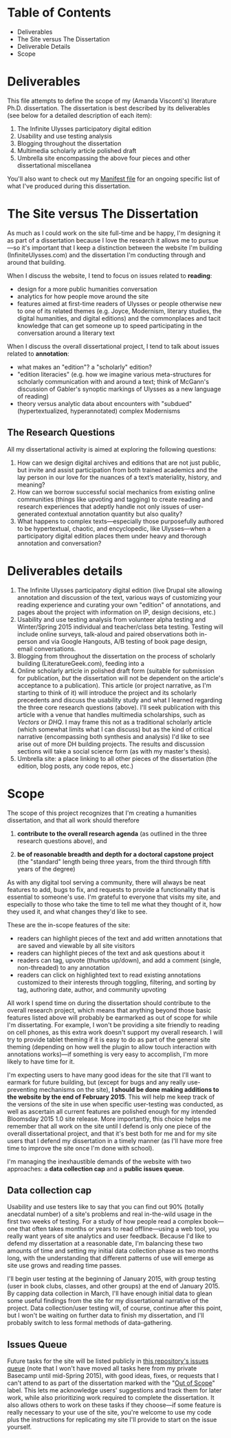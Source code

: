 # Table of Contents
+ Deliverables
+ The Site versus The Dissertation
+ Deliverable Details
+ Scope

# Deliverables
This file attempts to define the scope of my (Amanda Visconti's) literature Ph.D. dissertation. The dissertation is best described by its deliverables (see below for a detailed description of each item):

1. The Infinite Ulysses participatory digital edition
2. Usability and use testing analysis
3. Blogging throughout the dissertation
4. Multimedia scholarly article polished draft
5. Umbrella site encompassing the above four pieces and other dissertational miscellanea

You'll also want to check out my [Manifest file](https://github.com/amandavisconti/infinite-ulysses-public/blob/master/MANIFEST.md) for an ongoing specific list of what I've produced during this dissertation.

# The Site versus The Dissertation
As much as I could work on the site full-time and be happy, I'm designing it as part of a dissertation because I love the research it allows me to pursue—so it's important that I keep a distinction between the website I'm building (InfiniteUlysses.com) and the dissertation I'm conducting through and around that building.

When I discuss the website, I tend to focus on issues related to **reading**: 

+ design for a more public humanities conversation
+ analytics for how people move around the site
+ features aimed at first-time readers of Ulysses or people otherwise new to one of its related themes (e.g. Joyce, Modernism, literary studies, the digital humanities, and digital editions) and the commonplaces and tacit knowledge that can get someone up to speed participating in the conversation around a literary text

When I discuss the overall dissertational project, I tend to talk about issues related to **annotation**:

+ what makes an "edition"? a "scholarly" edition?
+ "edition literacies" (e.g. how we imagine various meta-structures for scholarly communication with and around a text; think of McGann's discussion of Gabler's synoptic markings of Ulysses as a new language of reading)
+ theory versus analytic data about encounters with "subdued" (hypertextualized, hyperannotated) complex Modernisms

## The Research Questions
All my dissertational activity is aimed at exploring the following questions:

1. How can we design digital archives and editions that are not just public, but invite and assist participation from both trained academics and the lay person in our love for the nuances of a text’s materiality, history, and meaning? 
2. How can we borrow successful social mechanics from existing online communities (things like upvoting and  tagging) to create reading and research experiences that adeptly handle not only issues of user-generated contextual annotation quantity but also quality? 
3. What happens to complex texts—especially those purposefully authored to be hypertextual, chaotic, and encyclopedic, like Ulysses—when a participatory digital edition places them under heavy and thorough annotation and conversation?

# Deliverables details
1. The Infinite Ulysses participatory digital edition (live Drupal site allowing annotation and discussion of the text, various ways of customizing your reading experience and curating your own "edition" of annotations, and pages about the project with information on IP, design decisions, etc.)
2. Usability and use testing analysis from volunteer alpha testing and Winter/Spring 2015 individual and teacher/class beta testing. Testing will include online surveys, talk-aloud and paired observations both in-person and via Google Hangouts, A/B testing of book page design, email conversations.
3. Blogging from throughout the dissertation on the process of scholarly building (LiteratureGeek.com), feeding into a
4. Online scholarly article in polished draft form (suitable for submission for publication, *but* the dissertation will not be dependent on the article's acceptance to a publication). This article (or project narrative, as I'm starting to think of it) will introduce the project and its scholarly precedents and discuss the usability study and what I learned regarding the three core research questions (above). I'll seek publication with this article with a venue that handles multimedia scholarships, such as *Vectors* or *DHQ*. I may frame this not as a traditional scholarly article (which somewhat limits what I can discuss) but as the kind of critical narrative (encompassing both synthesis and analysis) I'd like to see arise out of more DH building projects. The results and discussion sections will take a social science form (as with my master's thesis).
5. Umbrella site: a place linking to all other pieces of the dissertation (the edition, blog posts, any code repos, etc.)

# Scope
The scope of this project recognizes that I'm creating a humanities dissertation, and that all work should therefore

1) **contribute to the overall research agenda** (as outlined in the three research questions above), and

2) **be of reasonable breadth and depth for a doctoral capstone project** (the "standard" length being three years, from the third through fifth years of the degree)

As with any digital tool serving a community, there will always be neat features to add, bugs to fix, and requests to provide a functionality that is essential to someone's use. I'm grateful to everyone that visits my site, and especially to those who take the time to tell me what they thought of it, how they used it, and what changes they'd like to see.

These are the in-scope features of the site:

+ readers can highlight pieces of the text and add written annotations that are saved and viewable by all site visitors
+ readers can highlight pieces of the text and ask questions about it
+ readers can tag, upvote (thumbs up/down), and add a comment (single, non-threaded) to any annotation
+ readers can click on highlighted text to read existing annotations customized to their interests through toggling, filtering, and sorting by tag, authoring date, author, and community upvoting

All work I spend time on during the dissertation should contribute to the overall research project, which means that anything beyond those basic features listed above will probably be earmarked as out of scope for while I'm dissertating. For example, I won't be providing a site friendly to reading on cell phones, as this extra work doesn't support my overall research. I will try to provide tablet theming if it is easy to do as part of the general site theming (depending on how well the plugin to allow touch interaction with annotations works)—if something is very easy to accomplish, I'm more likely to have time for it.

I'm expecting users to have many good ideas for the site that I'll want to earmark for future building, but (except for bugs and any really use-preventing mechanisms on the site), **I should be done making additions to the website by the end of February 2015**. This will help me keep track of the versions of the site in use when specific user-testing was conducted, as well as ascertain all current features are polished enough for my intended Bloomsday 2015 1.0 site release. More importantly, this choice helps me remember that all work on the site until I defend is only one piece of the overall dissertational project, and that it's best both for me and for my site users that I defend my dissertation in a timely manner (as I'll have more free time to improve the site once I'm done with school). 

I'm managing the inexhaustible demands of the website with two approaches: a **data collection cap** and a **public issues queue**.

## Data collection cap
Usability and use testers like to say that you can find out 90% (totally anecdatal number) of a site's problems and real in-the-wild usage in the first two weeks of testing. For a study of how people read a complex book—one that often takes months or years to read offline—using a web tool, you really want years of site analytics and user feedback. Because I'd like to defend my dissertation at a reasonable date, I'm balancing these two amounts of time and setting my initial data collection phase as two months long, with the understanding that different patterns of use will emerge as site use grows and reading time passes.

I'll begin user testing at the beginning of January 2015, with group testing (user in book clubs, classes, and other groups) at the end of January 2015. By capping data collection in March, I'll have enough initial data to glean some useful findings from the site for my dissertational narrative of the project. Data collection/user testing will, of course, continue after this point, but I won't be waiting on further data to finish my dissertation, and I'll probably switch to less formal methods of data-gathering.

## Issues Queue
Future tasks for the site will be listed publicly in [this repository's issues queue](https://github.com/amandavisconti/infinite-ulysses-public/issues) (note that I won't have moved all tasks here from my private Basecamp until mid-Spring 2015), with good ideas, fixes, or requests that I can't attend to as part of the dissertation marked with the "[Out of Scope](https://github.com/amandavisconti/infinite-ulysses-public/labels/out%20of%20scope)" label. This lets me acknowledge users' suggestions and track them for later work, while also prioritizing work required to complete the dissertation. It also allows others to work on these tasks if they choose—if some feature is really necessary to your use of the site, you're welcome to use my code plus the instructions for replicating my site I'll provide to start on the issue yourself.
